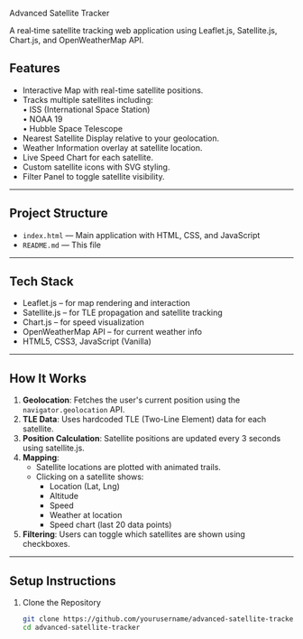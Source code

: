 Advanced Satellite Tracker

A real‐time satellite tracking web application using Leaflet.js, Satellite.js, Chart.js, and OpenWeatherMap API.

## Features

- Interactive Map with real-time satellite positions.  
- Tracks multiple satellites including:  
  • ISS (International Space Station)  
  • NOAA 19  
  • Hubble Space Telescope  
- Nearest Satellite Display relative to your geolocation.  
- Weather Information overlay at satellite location.  
- Live Speed Chart for each satellite.  
- Custom satellite icons with SVG styling.  
- Filter Panel to toggle satellite visibility.

---

## Project Structure

- `index.html` — Main application with HTML, CSS, and JavaScript  
- `README.md` — This file  

---

## Tech Stack

- Leaflet.js – for map rendering and interaction  
- Satellite.js – for TLE propagation and satellite tracking  
- Chart.js – for speed visualization  
- OpenWeatherMap API – for current weather info  
- HTML5, CSS3, JavaScript (Vanilla)  

---

## How It Works

1. **Geolocation**: Fetches the user's current position using the `navigator.geolocation` API.  
2. **TLE Data**: Uses hardcoded TLE (Two-Line Element) data for each satellite.  
3. **Position Calculation**: Satellite positions are updated every 3 seconds using satellite.js.  
4. **Mapping**:  
   - Satellite locations are plotted with animated trails.  
   - Clicking on a satellite shows:  
     - Location (Lat, Lng)  
     - Altitude  
     - Speed  
     - Weather at location  
     - Speed chart (last 20 data points)  
5. **Filtering**: Users can toggle which satellites are shown using checkboxes.

---

## Setup Instructions

1. Clone the Repository  
   ```bash
   git clone https://github.com/yourusername/advanced-satellite-tracker.git  
   cd advanced-satellite-tracker
